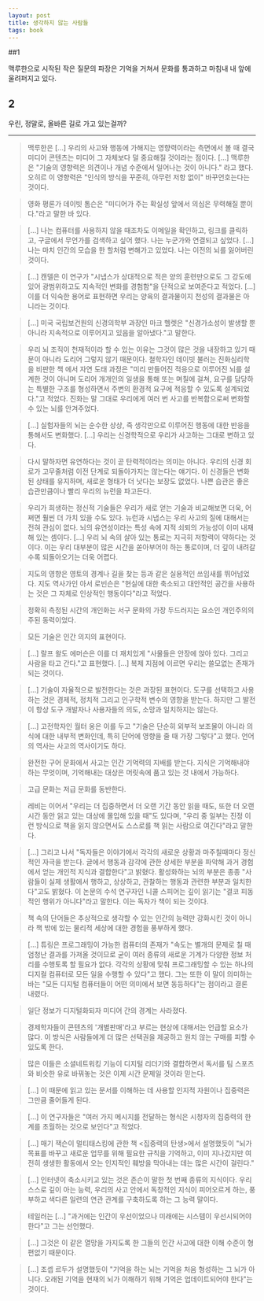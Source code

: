 ```yaml
---
layout: post
title: 생각하지 않는 사람들
tags: book
---
```


##1

맥루한으로 시작된 작은 질문의 파장은 기억을 거쳐서 문화를 통과하고 마침내 내 앞에 울려퍼지고 있다.

## 2

우린, 정말로, 올바른 길로 가고 있는걸까?

-----

> 맥루한은 [...] 우리의 사고와 행동에 가해지는 영향력이라는 측면에서 볼 때 결국 미디어 콘텐츠는 미디어 그 자체보다 덜 중요해질 것이라는 점이다. [...] 맥루한은 "기술의 영향력은 의견이나 개념 수준에서 일어나는 것이 아니다." 라고 했다. 오히르 이 영향력은 "인식의 방식을 꾸준히, 아무런 저항 없이" 바꾸언호는다는 것이다.

> 영화 평론가 데이빗 톰슨은 "미디어가 주는 확실성 앞에서 의심은 무력해질 뿐이다."라고 말한 바 있다. 

> [...] 나는 컴퓨터를 사용하지 않을 때조차도 이메일을 확인하고, 링크를 클릭하고, 구글에서 무언가를 검색하고 싶어 했다. 나는 누군가와 연결되고 싶었다. [...] 나는 마치 인간의 모습을 한 할처럼 변해가고 있었다. 나는 이전의 뇌를 잃어버린 것이다.

> [...] 캔델은 이 연구가 "시냅스가 상대적으로 적은 양의 훈련만으로도 그 강도에 있어 광범위하고도 지속적인 변화를 경험함"을 단적으로 보여준다고 적었다. [...] 이를 더 익숙한 용어로 표현하면 우리는 양육의 결과물이지 천성의 결과물은 아니라는 것이다.

> [...] 미국 국립보건원의 신경의학부 과장인 마크 헬렛은 "신경가소성이 발생할 뿐 아니라 지속적으로 이루어지고 있음을 알아냈다."고 말한다. 

> 우리 뇌 조직이 천재적이라 할 수 있는 이유는 그것이 많은 것을 내장하고 있기 때문이 아니라 도리어 그렇지 않기 때문이다. 철학자인 데이빗 불러는 진화심리학을 비판한 책 <Adapting Minds>에서 자연 도태 과정은 "미리 만들어진 적응으로 이루어진 뇌를 설계한 것이 아니며 도리어 개개인의 일생을 통해 또는 며칠에 걸쳐, 요구를 담당하는 특별한 구조를 형성하면서 주변의 환경적 요구에 적응할 수 있도록 설계되었다."고 적었다. 진화는 말 그대로 우리에게 여러 번 사고를 반복함으로써 변화할 수 있는 뇌를 안겨주었다.

> [...] 실험자들의 뇌는 순수한 상상, 즉 생각만으로 이루어진 행동에 대한 반응을 통해서도 변화했다. [...] 우리는 신경학적으로 우리가 사고하는 그대로 변하고 있다.

> 다시 말하자면 유연하다는 것이 곧 탄력적이라는 의미는 아니다. 우리의 신경 회로가 고무줄처럼 이전 단계로 되돌아가지는 않는다는 얘기다. 이 신경들은 변화된 상태를 유지하며, 새로운 형태가 더 낫다는 보장도 없었다. 나쁜 습관은 좋은 습관만큼이나 빨리 우리의 뉴런을 파고든다.

> 우리가 희생하는 정신적 기술들은 우리가 새로 얻는 기술과 비교해보면 더욱, 어쩌면 훨씬 더 가치 있을 수도 있다. 뉴런과 시냅스는 우리 사고의 질에 대해서는 전혀 관심이 없다. 뇌의 유연성이라는 특성 속에 지적 쇠퇴의 가능성이 이미 내재해 있는 셈이다. [...] 우리 뇌 속의 살아 있는 통로는 지극히 저항력이 약하다는 것이다. 이는 우리 대부분이 많은 시간을 쏟아부어야 하는 통로이며, 더 깊이 내려갈수록 되돌아오기는 더욱 어렵다.


> 지도의 영향은 영토의 경계나 길을 찾는 등과 같은 실용적인 쓰임새를 뛰어넘었다. 지도 역사가인 아서 로빈슨은 "현실에 대한 축소되고 대안적인 공간을 사용하는 것은 그 자체로 인상적인 행동이다"라고 적었다.

> 정확히 측정된 시간의 개인화는 서구 문화의 가장 두드러지는 요소인 개인주의의 주된 동력이었다.

> 모든 기술은 인간 의지의 표현이다.

> [...] 랄프 왈도 에머슨은 이를 더 재치있게 "사물들은 안장에 앉아 있다. 그리고 사람을 타고 간다."고 표현했다. [...] 복제 지점에 이르면 우리는 쓸모없는 존재가 되는 것이다.

> [...] 기술이 자율적으로 발전한다는 것은 과장된 표현이다. 도구를 선택하고 사용하는 것은 경제적, 정치적 그리고 인구학적 변수의 영향을 받는다. 하지만 그 발전이 항상 도구 개발자나 사용자들의 의도, 소망과 일치하지는 않는다.

> [...] 고전학자인 월터 옹은 이를 두고 "기술은 단순히 외부적 보조물이 아니라 의식에 대한 내부적 변화인데, 특히 단어에 영향을 줄 때 가장 그렇다"고 했다. 언어의 역사는 사고의 역사이기도 하다.

> 완전한 구어 문화에서 사고는 인간 기억력의 지배를 받는다. 지식은 기억해내야 하는 무엇이며, 기억해내는 대상은 머릿속에 품고 있는 것 내에서 가능하다.

> 고급 문화는 저급 문화를 동반한다.

> 레비는 이어서 "우리는 더 집중하면서 더 오랜 기간 동안 읽을 때도, 또한 더 오랜 시간 동안 읽고 있는 대상에 몰입해 있을 때"도 있다며, "우리 중 일부는 진정 이런 방식으로 책을 읽지 않으면서도 스스로를 책 읽는 사람으로 여긴다"라고 말한다.

> [...] 그리고 나서 "독자들은 이야기에서 각각의 새로운 상황과 마주칠때마다 정신적인 자극을 받는다. 글에서 행동과 감각에 관한 상세한 부분을 파악해 과거 경험에서 얻는 개인적 지식과 결합한다"고 밝혔다. 활성화하는 뇌의 부분은 종종 "사람들이 실제 생활에서 행하고, 상상하고, 관찰하는 행동과 관련한 부분과 일치한다"고도 밝혔다. 이 논문의 수석 연구자인 니콜 스피어는 깊이 읽기는 "결코 피동적인 행위가 아니다"라고 말한다. 이는 독자가 책이 되는 것이다.

> 책 속의 단어들은 추상적으로 생각할 수 있는 인간의 능력만 강화시킨 것이 아니라 책 밖에 있는 물리적 세상에 대한 경험을 풍부하게 했다.

> [...] 튜링은 프로그래밍이 가능한 컴퓨터의 존재가 "속도는 별개의 문제로 칠 때 엄청난 결과를 가져올 것이므로 굳이 여러 종류의 새로운 기계가 다양한 정보 처리를 수행토록 할 필요가 없다. 각각의 상황에 맞춰 프로그래밍할 수 있는 하나의 디지컬 컴퓨터로 모든 일을 수행할 수 있다"고 했다. 그는 또한 이 말이 의미하는 바는 "모든 디지털 컴퓨터들이 어떤 의미에서 보면 동등하다"는 점이라고 결론 내렸다.

> 일단 정보가 디지털화되자 미디어 간의 경계는 사라졌다.

> 경제학자들이 콘텐츠의 '개별판매'라고 부르는 현상에 대해서는 언급할 요소가 많다. 이 방식은 사람들에게 더 많은 선택권을 제공하고 원치 않는 구매를 피할 수 있도록 한다.

> 많은 이들은 소셜네트워킹 기능이 디지털 리더기와 결합하면서 독서를 팀 스포츠와 비슷한 유로 바꿔놓는 것은 이제 시간 문제일 것이라 믿는다.

> [...] 이 때문에 읽고 있는 문서를 이해하는 데 사용할 인지적 자원이나 집중력은 그만큼 줄어들게 된다.

> [...] 이 연구자들은 "여러 가지 메시지를 전달하는 형식은 시청자의 집중력의 한계를 초월하는 것으로 보인다"고 적었다.

> [...] 매기 잭슨이 멀티태스킹에 관한 책 <집중력의 탄생>에서 설명했듯이 "뇌가 목표를 바꾸고 새로운 업무를 위해 필요한 규칙을 기억하고, 이미 지나갔지만 여전히 생생한 활동에서 오는 인지적인 훼방을 막아내는 데는 많은 시간이 걸린다."

> [...] 인터넷이 축소시키고 있는 것은 존슨이 말한 첫 번째 종류의 지식이다. 우리 스스로 깊이 아는 능력, 우리의 사고 안에서 독창적인 지식이 피어오르게 하는, 풍부하고 색다른 일련의 연관 관계를 구축하도록 하는 그 능력 말이다.

> 테일러는 [...] "과거에는 인간이 우선이었으나 미래에는 시스템이 우선시되어야 한다"고 그는 선언했다.

> [...] 그것은 이 같은 열망을 가지도록 한 그들의 인간 사고에 대한 이해 수준이 형편없기 때문이다.

> [...] 조셉 르두가 설명했듯이 "기억을 하는 뇌는 기억을 처음 형성하는 그 뇌가 아니다. 오래된 기억을 현재의 뇌가 이해하기 위해 기억은 업데이트되어야 한다"는 것이다.